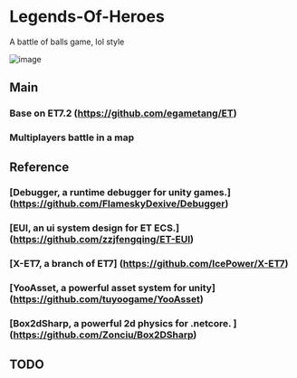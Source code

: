# Legends-Of-Heroes
A battle of balls game, lol style

![image](https://user-images.githubusercontent.com/8274346/221425588-7589bfc4-f5a0-4698-8eec-c1bef85edfce.png)

## Main
### Base on ET7.2 (https://github.com/egametang/ET)
### Multiplayers battle in a map
###

## Reference
### [Debugger, a runtime debugger for unity games.] (https://github.com/FlameskyDexive/Debugger)
### [EUI, an ui system design for ET ECS.] (https://github.com/zzjfengqing/ET-EUI)
### [X-ET7, a branch of ET7] (https://github.com/IcePower/X-ET7)
### [YooAsset, a powerful asset system for unity] (https://github.com/tuyoogame/YooAsset)
### [Box2dSharp, a powerful 2d physics for .netcore. ] (https://github.com/Zonciu/Box2DSharp)

## TODO
### 
